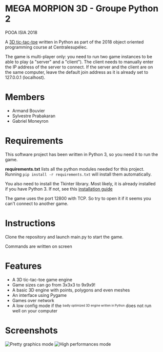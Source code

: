# MEGA MORPION 3D - Groupe Python 2
POOA ISIA 2018

A [3D tic-tac-toe](https://en.wikipedia.org/wiki/3D_tic-tac-toe) written in Python as part of the 2018 object oriented programming course at Centralesupélec.

The game is multi-player only: you need to run two game instances to be able to play (a "server" and a "client"). The client needs to manually enter the IP address of the server to connect. If the server and the client are on the same computer, leave the default join address as it is already set to 127.0.0.1 (localhost).

# Members
- Armand Bouvier
- Sylvestre Prabakaran
- Gabriel Moneyron

# Requirements
This software project has been written in Python 3, so you need it to run the game.

**requirements.txt** lists all the python modules needed for this project. Running `pip install -r requirements.txt` will install them automatically.

You also need to install the Tkinter library. Most likely, it is already installed if you have Python 3. If not, see this [installation guide](https://tkdocs.com/tutorial/install.html)

The game uses the port 12800 with TCP. So try to open it if it seems you can't connect to another game.

# Instructions
Clone the repository and launch main.py to start the game.

Commands are written on screen

# Features
- A 3D tic-tac-toe game engine
- Game sizes can go from 3x3x3 to 9x9x9!
- A basic 3D engine with points, polygons and even meshes
- An interface using Pygame
- Games over network
- A low config mode if the <sub><sup>badly optimized 3D engine written in Python</sup></sub> does not run well on your computer

# Screenshots
![Pretty graphics mode](https://raw.githubusercontent.com/Benhalor/morpion3d/master/Screenshot%20from%202018-11-10%2014-55-33.png)
![High performances mode](https://raw.githubusercontent.com/Benhalor/morpion3d/master/Screenshot%20from%202018-11-10%2014-56-07.png)
